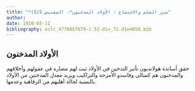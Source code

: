 ```yaml
---
title: "*سير العلم والاجتماع : الأولاد المدخنون*. المقتبس 5(5)"
author: 
date: 1910-05-11
bibliography: oclc_4770057679-i_52-div_72.d1e4058.bib
---
```




##  الأولاد المدخنون 


 حقق أساتذة هولانديون تأثير التدخين في الأولاد ثبت لهم مضاره في عقولهم وأخلاقهم والمدخنون هم كسالى وفاسدو الأمزجة والتراكيب ويزيد معدل المدخنين من الأولاد بالنسبة لحالة أهليهم من الرفاهية وعدمها. 
